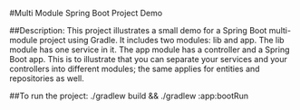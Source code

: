 #Multi Module Spring Boot Project Demo

##Description:
This project illustrates a small demo for a Spring Boot multi-module project using Gradle.
It includes two modules: lib and app. The lib module has one service in it. The app module has a controller and a Spring Boot app.
This is to illustrate that you can separate your services and your controllers into different modules; the same applies for entities and repositories as well.


##To run the project:
./gradlew build && ./gradlew :app:bootRun
